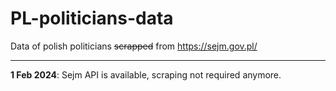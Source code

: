 # PL-politicians-data
Data of polish politicians ~~scrapped~~ from https://sejm.gov.pl/ 

---
**1 Feb 2024**: Sejm API is available, scraping not required anymore.
